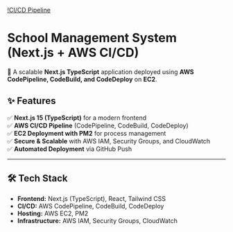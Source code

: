[!CI/CD Pipeline](https://github.com/AbdusSamadAli/School-Management-System/blob/main/codepipelinenext.js.jpg?raw=true)
# School Management System (Next.js + AWS CI/CD)

🚀 A scalable **Next.js TypeScript** application deployed using **AWS CodePipeline, CodeBuild, and CodeDeploy** on **EC2**.

## ✨ Features
✅ **Next.js 15 (TypeScript)** for a modern frontend  
✅ **AWS CI/CD Pipeline** (CodePipeline, CodeBuild, CodeDeploy)  
✅ **EC2 Deployment with PM2** for process management  
✅ **Secure & Scalable** with AWS IAM, Security Groups, and CloudWatch  
✅ **Automated Deployment** via GitHub Push  

---

## 🛠 **Tech Stack**
- **Frontend:** Next.js (TypeScript), React, Tailwind CSS  
- **CI/CD:** AWS CodePipeline, CodeBuild, CodeDeploy  
- **Hosting:** AWS EC2, PM2  
- **Infrastructure:** AWS IAM, Security Groups, CloudWatch  



